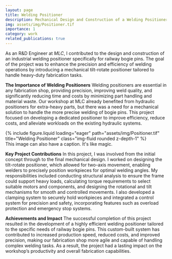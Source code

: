 ```yaml
---
layout: page
title: Welding Positioner
description: Mechanical Design and Construction of a Welding Positioner
img: assets/img/Positioner.tif
importance: 1
category: work
related_publications: true
---
```


As an R&D Engineer at *MLC*, I contributed to the design and construction of an industrial welding positioner specifically for railway bogie pins. The goal of the project was to enhance the precision and efficiency of welding operations by introducing a mechanical tilt-rotate positioner tailored to handle heavy-duty fabrication tasks.

**The Importance of Welding Positioners**
Welding positioners are essential in any fabrication shop, providing precision, improving weld quality, and significantly reducing time and costs by minimizing part handling and material waste. Our workshop at MLC already benefited from hydraulic positioners for extra-heavy parts, but there was a need for a mechanical solution to handle the more precise welding of bogie pins. This project focused on developing a dedicated positioner to improve efficiency, reduce costs, and alleviate workloads on the existing hydraulic systems.

<div class="row">
    <div class="col-sm mt-3 mt-md-0">
        {% include figure.liquid loading="eager" path="assets/img/Positioner.tif" title="Welding Positioner" class="img-fluid rounded z-depth-1" %}
    </div>
</div>
<div class="caption">
    This image can also have a caption. It's like magic.
</div>

**Key Project Contributions**
In this project, I was involved from the initial concept through to the final mechanical design. I worked on designing the tilt-rotate positioner, which allowed for two-axis movement, enabling welders to precisely position workpieces for optimal welding angles. My responsibilities included conducting structural analysis to ensure the frame could support heavy loads, calculating torque requirements to select suitable motors and components, and designing the rotational and tilt mechanisms for smooth and controlled movements. I also developed a clamping system to securely hold workpieces and integrated a control system for precision and safety, incorporating features such as overload protection and emergency stop systems.

**Achievements and Impact**
The successful completion of this project resulted in the development of a highly efficient welding positioner tailored to the specific needs of railway bogie pins. This custom-built system has contributed to increased production speed, reduced costs, and improved precision, making our fabrication shop more agile and capable of handling complex welding tasks. As a result, the project had a lasting impact on the workshop’s productivity and overall fabrication capabilities.